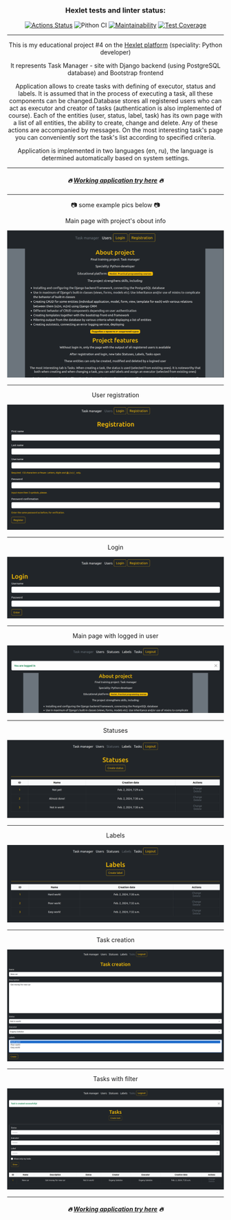 <div align="center">


### Hexlet tests and linter status:
[![Actions Status](https://github.com/Homedog1983/python-project-52/actions/workflows/hexlet-check.yml/badge.svg)](https://github.com/Homedog1983/python-project-52/actions)
![Pithon CI](https://github.com/Homedog1983/python-project-52/actions/workflows/pyci.yml/badge.svg)
[![Maintainability](https://api.codeclimate.com/v1/badges/8fff39f122ddc3564568/maintainability)](https://codeclimate.com/github/Homedog1983/python-project-52/maintainability)
[![Test Coverage](https://api.codeclimate.com/v1/badges/8fff39f122ddc3564568/test_coverage)](https://codeclimate.com/github/Homedog1983/python-project-52/test_coverage)

---

This is my educational project #4 on the [Hexlet platform](https://hexlet.io) (speciality: Python developer)  

 It represents Task Manager - site with Django backend (using PostgreSQL database) and Bootstrap frontend

Application allows to create tasks with defining of executor, status and labels. It is assumed that in the process of executing a task, all these components can be changed.Database stores all registered users who can act as executor and creator of tasks (authentication is also implemented of course). Each of the entities (user, status, label, task) has its own page with a list of all entities, the ability to create, change and delete. Any of these actions are accompanied by messages. On the most interesting task's page you can conveniently sort the task's list according to specified criteria.

Application is implemented in two languages (en, ru), the language is determined automatically based on system settings.

---

##### :fire: [Working application try here](https://task-manager-25zl.onrender.com/) :fire:

---

:camera: some example pics below :camera:

Main page with project's obout info

![Main page](./screenshots/1_main_page_logged_out.png)

---

User registration

![User registration form](./screenshots/2_user_registration.png)

---
Login

![Login form](./screenshots/3_login_form.png)

---

Main page with logged in user

![Main page with logged in user](./screenshots/4_main_page_logged_in.png)

---

Statuses

![Statuses](./screenshots/5_statuses.png)

---
Labels

![Labels](./screenshots/6_labels.png)

---
Task creation

![Task creation](./screenshots/7_task_creation.png)

---
Tasks with filter

![Tasks with filter](./screenshots/8_tasks.png)

---

##### :fire: [Working application try here](https://task-manager-25zl.onrender.com/) :fire:

</div>
